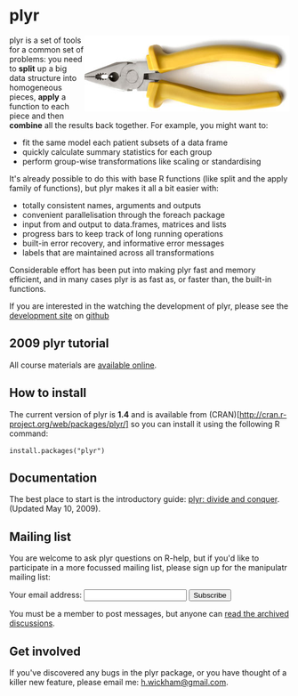 # plyr

<img src="pliers.jpg" width="369" height="137" align="right" />

plyr is a set of tools for a common set of problems: you need to __split__ up a big data structure into homogeneous pieces, __apply__ a function to each piece and then __combine__ all the results back together. For example, you might want to:

* fit the same model each patient subsets of a data frame
* quickly calculate summary statistics for each group
* perform group-wise transformations like scaling or standardising

It's already possible to do this with base R functions (like split and the apply family of functions), but plyr makes it all a bit easier with:

* totally consistent names, arguments and outputs
* convenient parallelisation through the foreach package
* input from and output to data.frames, matrices and lists
* progress bars to keep track of long running operations
* built-in error recovery, and informative error messages
* labels that are maintained across all transformations

Considerable effort has been put into making plyr fast and memory efficient, and in many cases plyr is as fast as, or faster than, the built-in functions.

If you are interested in the watching the development of plyr, please see the [development site](http://github.com/hadley/plyr) on [github](http://github.com)

## 2009 plyr tutorial

All course materials are [available online](09-user/).

## How to install

The current version of plyr is __1.4__ and is available from (CRAN)[http://cran.r-project.org/web/packages/plyr/] so you can install it using the following R command:

    install.packages("plyr")

## Documentation

The best place to start is the introductory guide: [plyr: divide and conquer](plyr-intro-090510.pdf).  (Updated May 10, 2009).

## Mailing list

You are welcome to ask plyr questions on R-help, but if you'd like to participate in a more focussed mailing list, please sign up for the manipulatr mailing list:

<form action="http://groups.google.com/group/manipulatr/boxsubscribe">
  Your email address: <input type="text" name="email"> <input type="submit" value="Subscribe">
</form>

You must be a member to post messages, but anyone can [read the archived discussions](http://groups.google.com/group/manipulatr).

## Get involved

If you've discovered any bugs in the plyr package, or you have thought of a killer new feature, please email me: [h.wickham@gmail.com](mailto:h.wickham@gmail.com).